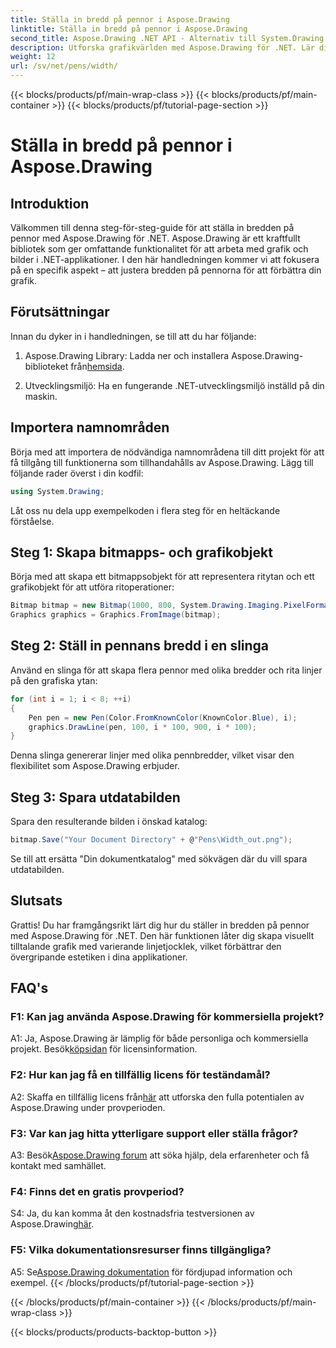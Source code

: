 ```yaml
---
title: Ställa in bredd på pennor i Aspose.Drawing
linktitle: Ställa in bredd på pennor i Aspose.Drawing
second_title: Aspose.Drawing .NET API - Alternativ till System.Drawing.Common
description: Utforska grafikvärlden med Aspose.Drawing för .NET. Lär dig hur du ställer in pennbredder dynamiskt för fantastiska bilder. Kom igång med vår steg-för-steg-guide.
weight: 12
url: /sv/net/pens/width/
---
```


{{< blocks/products/pf/main-wrap-class >}}
{{< blocks/products/pf/main-container >}}
{{< blocks/products/pf/tutorial-page-section >}}

# Ställa in bredd på pennor i Aspose.Drawing

## Introduktion

Välkommen till denna steg-för-steg-guide för att ställa in bredden på pennor med Aspose.Drawing för .NET. Aspose.Drawing är ett kraftfullt bibliotek som ger omfattande funktionalitet för att arbeta med grafik och bilder i .NET-applikationer. I den här handledningen kommer vi att fokusera på en specifik aspekt – att justera bredden på pennorna för att förbättra din grafik.

## Förutsättningar

Innan du dyker in i handledningen, se till att du har följande:

1.  Aspose.Drawing Library: Ladda ner och installera Aspose.Drawing-biblioteket från[hemsida](https://releases.aspose.com/drawing/net/).

2. Utvecklingsmiljö: Ha en fungerande .NET-utvecklingsmiljö inställd på din maskin.

## Importera namnområden

Börja med att importera de nödvändiga namnområdena till ditt projekt för att få tillgång till funktionerna som tillhandahålls av Aspose.Drawing. Lägg till följande rader överst i din kodfil:

```csharp
using System.Drawing;
```

Låt oss nu dela upp exempelkoden i flera steg för en heltäckande förståelse.

## Steg 1: Skapa bitmapps- och grafikobjekt

Börja med att skapa ett bitmappsobjekt för att representera ritytan och ett grafikobjekt för att utföra ritoperationer:

```csharp
Bitmap bitmap = new Bitmap(1000, 800, System.Drawing.Imaging.PixelFormat.Format32bppPArgb);
Graphics graphics = Graphics.FromImage(bitmap);
```

## Steg 2: Ställ in pennans bredd i en slinga

Använd en slinga för att skapa flera pennor med olika bredder och rita linjer på den grafiska ytan:

```csharp
for (int i = 1; i < 8; ++i)
{
    Pen pen = new Pen(Color.FromKnownColor(KnownColor.Blue), i);
    graphics.DrawLine(pen, 100, i * 100, 900, i * 100);
}
```

Denna slinga genererar linjer med olika pennbredder, vilket visar den flexibilitet som Aspose.Drawing erbjuder.

## Steg 3: Spara utdatabilden

Spara den resulterande bilden i önskad katalog:

```csharp
bitmap.Save("Your Document Directory" + @"Pens\Width_out.png");
```

Se till att ersätta "Din dokumentkatalog" med sökvägen där du vill spara utdatabilden.

## Slutsats

Grattis! Du har framgångsrikt lärt dig hur du ställer in bredden på pennor med Aspose.Drawing för .NET. Den här funktionen låter dig skapa visuellt tilltalande grafik med varierande linjetjocklek, vilket förbättrar den övergripande estetiken i dina applikationer.

## FAQ's

### F1: Kan jag använda Aspose.Drawing för kommersiella projekt?

 A1: Ja, Aspose.Drawing är lämplig för både personliga och kommersiella projekt. Besök[köpsidan](https://purchase.aspose.com/buy) för licensinformation.

### F2: Hur kan jag få en tillfällig licens för teständamål?

 A2: Skaffa en tillfällig licens från[här](https://purchase.aspose.com/temporary-license/) att utforska den fulla potentialen av Aspose.Drawing under provperioden.

### F3: Var kan jag hitta ytterligare support eller ställa frågor?

 A3: Besök[Aspose.Drawing forum](https://forum.aspose.com/c/diagram/17) att söka hjälp, dela erfarenheter och få kontakt med samhället.

### F4: Finns det en gratis provperiod?

 S4: Ja, du kan komma åt den kostnadsfria testversionen av Aspose.Drawing[här](https://releases.aspose.com/).

### F5: Vilka dokumentationsresurser finns tillgängliga?

 A5: Se[Aspose.Drawing dokumentation](https://reference.aspose.com/drawing/net/) för fördjupad information och exempel.
{{< /blocks/products/pf/tutorial-page-section >}}

{{< /blocks/products/pf/main-container >}}
{{< /blocks/products/pf/main-wrap-class >}}

{{< blocks/products/products-backtop-button >}}
